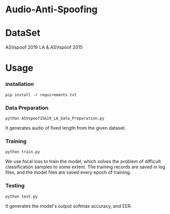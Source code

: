 # Audio-Anti-Spoofing
# DataSet
ASVspoof 2019 LA & ASVspoof 2015
# Usage
### installation
```
pip install -r requirements.txt
```
### Data Preparation
```
python ASVspoof15&19_LA_Data_Preparation.py 
```
It generates audio of fixed length from the given dataset.
### Training
```
python train.py
```
We use focal loss to train the model, which solves the problem of difficult classification samples to some extent. The training records are saved in log files, and the model files are saved every epoch of training.
### Testing
```
python test.py
```
It generates the model's output softmax accuracy, and EER.
